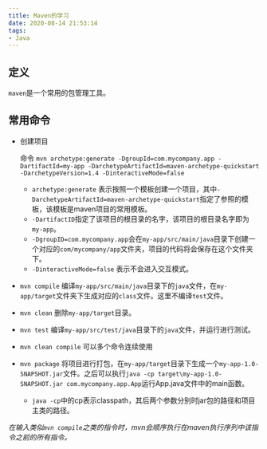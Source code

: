 ```yaml
---
title: Maven的学习
date: 2020-08-14 21:53:14
tags:
- Java
---
```


## 定义

`maven`是一个常用的包管理工具。

<!-- more -->

## 常用命令

- 创建项目

    命令
    ```mvn archetype:generate -DgroupId=com.mycompany.app -DartifactId=my-app -DarchetypeArtifactId=maven-archetype-quickstart -DarchetypeVersion=1.4 -DinteractiveMode=false```

  - `archetype:generate` 表示按照一个模板创建一个项目，其中`-DarchetypeArtifactId=maven-archetype-quickstart`指定了参照的模板，该模板是maven项目的常用模板。
  - `-DartifactID`指定了该项目的根目录的名字，该项目的根目录名字即为`my-app`。
  - `-DgroupID=com.mycompany.app`会在`my-app/src/main/java`目录下创建一个对应的`com/mycompany/app`文件夹，项目的代码将会保存在这个文件夹下。
  - `-DinteractiveMode=false` 表示不会进入交互模式。

- `mvn compile` 编译`my-app/src/main/java`目录下的`java`文件，在`my-app/target`文件夹下生成对应的`class`文件。这里不编译`test`文件。
- `mvn clean` 删除`my-app/target`目录。
- `mvn test` 编译`my-app/src/test/java`目录下的`java`文件，并运行进行测试。
- `mvn clean compile` 可以多个命令连续使用
- `mvn package` 将项目进行打包，在`my-app/target`目录下生成一个`my-app-1.0-SNAPSHOT.jar`文件。之后可以执行`java -cp target\my-app-1.0-SNAPSHOT.jar com.mycompany.app.App`运行App.java文件中的main函数。
  - `java -cp`中的cp表示classpath，其后两个参数分别时jar包的路径和项目主类的路径。

*在输入类似`mvn compile`之类的指令时，mvn会顺序执行在maven执行序列中该指令之前的所有指令。*